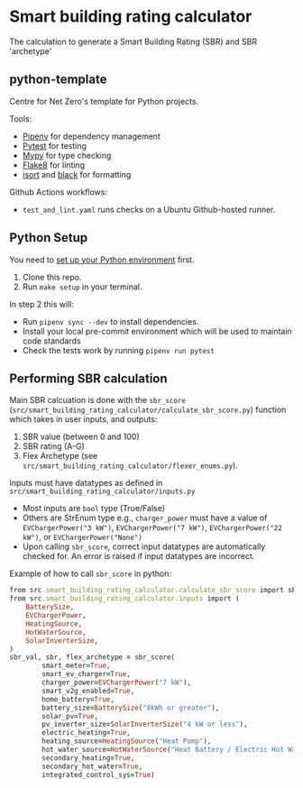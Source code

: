 # Smart building rating calculator
The calculation to generate a Smart Building Rating (SBR) and SBR 'archetype'

## python-template

Centre for Net Zero's template for Python projects.

Tools:

* [Pipenv](https://github.com/pypa/pipenv) for dependency management
* [Pytest](https://github.com/pytest-dev/pytest/) for testing
* [Mypy](https://mypy.readthedocs.io/en/stable/) for type checking
* [Flake8](https://flake8.pycqa.org/en/latest/) for linting
* [isort](https://github.com/PyCQA/isort) and [black](https://github.com/psf/black) for formatting

Github Actions workflows:
* `test_and_lint.yaml` runs checks on a Ubuntu Github-hosted runner.

## Python Setup

You need to [set up your Python environment](https://docs.google.com/document/d/1Tg0eKalqOp-IJEeH7aShc9fYF5zn95H6jxEk25BLLUE/) first.

1. Clone this repo.
2. Run `make setup` in your terminal.

In step 2 this will:

* Run `pipenv sync --dev` to install dependencies.
* Install your local pre-commit environment which will be used to maintain code standards
* Check the tests work by running `pipenv run pytest`

## Performing SBR calculation

Main SBR calcuation is done with the `sbr_score` (`src/smart_building_rating_calculator/calculate_sbr_score.py`) function which takes in user inputs, and outputs:
1) SBR value (between 0 and 100)
2) SBR rating (A-G)
3) Flex Archetype (see `src/smart_building_rating_calculator/flexer_enums.py`).

Inputs must have datatypes as defined in `src/smart_building_rating_calculator/inputs.py`
- Most inputs are `bool` type (True/False)
- Others are StrEnum type e.g., `charger_power` must have a value of `EVChargerPower("3 kW")`, `EVChargerPower("7 kW")`, `EVChargerPower("22 kW")`, or `EVChargerPower("None")`
- Upon calling `sbr_score`, correct input datatypes are automatically checked for. An error is raised if input datatypes are incorrect.

Example of how to call `sbr_score` in python:

```ruby
from src.smart_building_rating_calculator.calculate_sbr_score import sbr_score
from src.smart_building_rating_calculator.inputs import (
    BatterySize,
    EVChargerPower,
    HeatingSource,
    HotWaterSource,
    SolarInverterSize,
)
sbr_val, sbr, flex_archetype = sbr_score(
        smart_meter=True,
        smart_ev_charger=True,
        charger_power=EVChargerPower("7 kW"),
        smart_v2g_enabled=True,
        home_battery=True,
        battery_size=BatterySize("8kWh or greater"),
        solar_pv=True,
        pv_inverter_size=SolarInverterSize("4 kW or less"),
        electric_heating=True,
        heating_source=HeatingSource("Heat Pump"),
        hot_water_source=HotWaterSource("Heat Battery / Electric Hot Water Tank"),
        secondary_heating=True,
        secondary_hot_water=True,
        integrated_control_sys=True)
```
